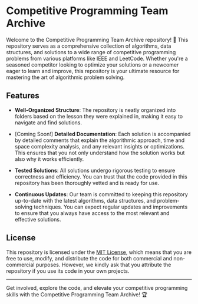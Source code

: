 # Competitive Programming Team Archive

Welcome to the Competitive Programming Team Archive repository! 🚀 This repository serves as a comprehensive collection of algorithms, data structures, and solutions to a wide range of competitive programming problems from various platforms like IEEE and LeetCode. Whether you're a seasoned competitor looking to optimize your solutions or a newcomer eager to learn and improve, this repository is your ultimate resource for mastering the art of algorithmic problem solving.

## Features

- **Well-Organized Structure**: The repository is neatly organized into folders based on the lesson they were explained in, making it easy to navigate and find solutions.

- [Coming Soon!] **Detailed Documentation**: Each solution is accompanied by detailed comments that explain the algorithmic approach, time and space complexity analysis, and any relevant insights or optimizations. This ensures that you not only understand how the solution works but also why it works efficiently.

- **Tested Solutions**: All solutions undergo rigorous testing to ensure correctness and efficiency. You can trust that the code provided in this repository has been thoroughly vetted and is ready for use.

- **Continuous Updates**: Our team is committed to keeping this repository up-to-date with the latest algorithms, data structures, and problem-solving techniques. You can expect regular updates and improvements to ensure that you always have access to the most relevant and effective solutions.


## License

This repository is licensed under the [MIT License](LICENSE), which means that you are free to use, modify, and distribute the code for both commercial and non-commercial purposes. However, we kindly ask that you attribute the repository if you use its code in your own projects.

---

Get involved, explore the code, and elevate your competitive programming skills with the Competitive Programming Team Archive! 🏆
